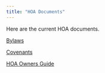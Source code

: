 ```yaml
---
title: "HOA Documents"
---
```


Here are the current HOA documents.

[Bylaws](/docs/BylawsRevisedMay-11-2015.pdf)

[Covenants](/docs/AmendedCovenants2015-05-29.pdf)

[HOA Owners Guide](/docs/hoa-owners-guide.pdf)